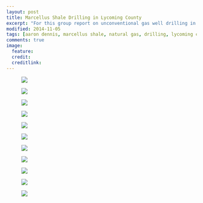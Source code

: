 ```yaml
---
layout: post
title: Marcellus Shale Drilling in Lycoming County
excerpt: "For this group report on unconventional gas well drilling in Lycoming County, Pennsylvania, I took the lead on designing these maps and pages."
modified: 2014-11-05
tags: [aaron dennis, marcellus shale, natural gas, drilling, lycoming county, trout]
comments: true
image:
  feature: 
  credit: 
  creditlink: 
---
```


<figure>
	<a href="/images/lycoming-county/titlePage.jpg"><img src="/images/lycoming-county/titlePage.jpg"></a>
</figure>

<figure>
	<a href="/images/lycoming-county/introduction.jpg"><img src="/images/lycoming-county/introduction.jpg"></a>
</figure>

<figure>
	<a href="/images/lycoming-county/lycomingLocator.jpg"><img src="/images/lycoming-county/lycomingLocator.jpg"></a>
</figure>

<figure>
	<a href="/images/lycoming-county/lycomingReferenceMap.jpg"><img src="/images/lycoming-county/lycomingReferenceMap.jpg"></a>
</figure>

<figure>
	<a href="/images/lycoming-county/paCountiesChart.jpg"><img src="/images/lycoming-county/paCountiesChart.jpg"></a>
</figure>

<figure>
	<a href="/images/lycoming-county/densityWatershedMap.jpg"><img src="/images/lycoming-county/densityWatershedMap.jpg"></a>
</figure>

<figure>
	<a href="/images/lycoming-county/densityMunicipalityMap.jpg"><img src="/images/lycoming-county/densityMunicipalityMap.jpg"></a>
</figure>

<figure>
	<a href="/images/lycoming-county/lycomingStreamsWithTrout.jpg"><img src="/images/lycoming-county/lycomingStreamsWithTrout.jpg"></a>
</figure>

<figure>
	<a href="/images/lycoming-county/troutStreamsLycoming.jpg"><img src="/images/lycoming-county/troutStreamsLycoming.jpg"></a>
</figure>

<figure>
	<a href="/images/lycoming-county/drillingWithin300Feet.jpg"><img src="/images/lycoming-county/drillingWithin300Feet.jpg"></a>
</figure>

<figure>
	<a href="/images/lycoming-county/conclusion.jpg"><img src="/images/lycoming-county/conclusion.jpg"></a>
</figure>